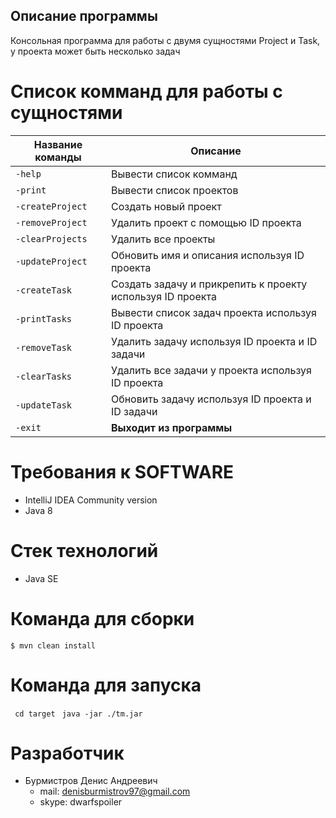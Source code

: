## Описание программы
Консольная программа для работы с двумя сущностями Project и Task, у проекта может быть несколько задач

Список комманд для работы с сущностями 
=============

| Название команды | Описание                    |
| ------------- | ------------------------------ |
| `-help`      | Вывести список комманд      |
| `-print`   | Вывести список проектов     |
| `-createProject`      | Создать новый проект       |
| `-removeProject`   | Удалить проект с помощью ID проекта    |
| `-clearProjects`      | Удалить все проекты      |
| `-updateProject`      | Обновить имя и описания используя ID проекта      |
| `-createTask`   | Создать задачу и прикрепить к проекту используя ID проекта     |
| `-printTasks`      |  Вывести список задач проекта используя ID проекта       |
| `-removeTask`   | Удалить задачу используя ID проекта и ID задачи     |
| `-clearTasks`      | Удалить все задачи у проекта используя ID проекта       |
| `-updateTask`      | Обновить задачу используя ID проекта и ID задачи      |
| `-exit`   | **Выходит из программы**     |

Требования к SOFTWARE
=============

- IntelliJ IDEA Community version
- Java 8

Стек технологий
=============
- Java SE

Команда для сборки
=============
`$ mvn clean install`

Команда для запуска
=============
` cd target`
` java -jar ./tm.jar`

Разработчик
=============
+ Бурмистров Денис Андреевич
	+ mail: denisburmistrov97@gmail.com
	+ skype: dwarfspoiler
